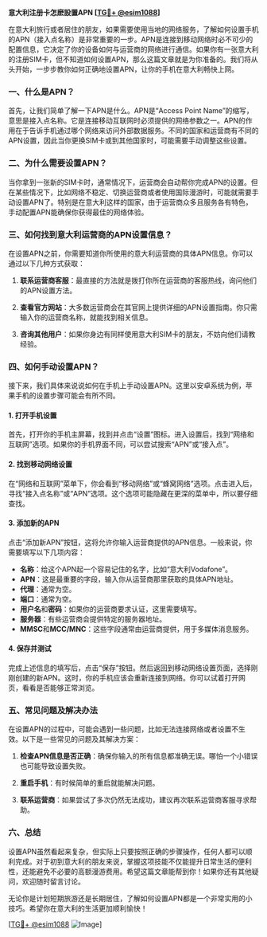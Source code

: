 **意大利注册卡怎麽設置APN [[TG💪+ @esim1088](https://t.me/s/esim1088)]**

在意大利旅行或者居住的朋友，如果需要使用当地的网络服务，了解如何设置手机的APN（接入点名称）是非常重要的一步。APN是连接到移动网络时必不可少的配置信息，它决定了你的设备如何与运营商的网络进行通信。如果你有一张意大利的注册SIM卡，但不知道如何设置APN，那么这篇文章就是为你准备的。我们将从头开始，一步步教你如何正确地设置APN，让你的手机在意大利畅快上网。

### 一、什么是APN？

首先，让我们简单了解一下APN是什么。APN是“Access Point Name”的缩写，意思是接入点名称。它是连接移动互联网时必须提供的网络参数之一。APN的作用在于告诉手机通过哪个网络来访问外部数据服务。不同的国家和运营商有不同的APN设置，因此当你更换SIM卡或到其他国家时，可能需要手动调整这些设置。

### 二、为什么需要设置APN？

当你拿到一张新的SIM卡时，通常情况下，运营商会自动帮你完成APN的设置。但在某些情况下，比如网络不稳定、切换运营商或者使用国际漫游时，可能就需要手动设置APN了。特别是在意大利这样的国家，由于运营商众多且服务各有特色，手动配置APN能确保你获得最佳的网络体验。

### 三、如何找到意大利运营商的APN设置信息？

在设置APN之前，你需要知道你所使用的意大利运营商的具体APN信息。你可以通过以下几种方式获取：

1. **联系运营商客服**：最直接的方法就是拨打你所在运营商的客服热线，询问他们的APN设置方法。
   
2. **查看官方网站**：大多数运营商会在其官网上提供详细的APN设置指南。你只需输入你的运营商名称，就能找到相关信息。

3. **咨询其他用户**：如果你身边有同样使用意大利SIM卡的朋友，不妨向他们请教经验。

### 四、如何手动设置APN？

接下来，我们具体来说说如何在手机上手动设置APN。这里以安卓系统为例，苹果手机的设置步骤可能会有所不同。

#### 1. 打开手机设置

首先，打开你的手机主屏幕，找到并点击“设置”图标。进入设置后，找到“网络和互联网”选项。如果你的手机界面不同，可以尝试搜索“APN”或“接入点”。

#### 2. 找到移动网络设置

在“网络和互联网”菜单下，你会看到“移动网络”或“蜂窝网络”选项。点击进入后，寻找“接入点名称”或“APN”选项。这个选项可能隐藏在更深的菜单中，所以要仔细查找。

#### 3. 添加新的APN

点击“添加新APN”按钮，这将允许你输入运营商提供的APN信息。一般来说，你需要填写以下几项内容：

- **名称**：给这个APN起一个容易记住的名字，比如“意大利Vodafone”。
- **APN**：这是最重要的字段，输入你从运营商那里获取的具体APN地址。
- **代理**：通常为空。
- **端口**：通常为空。
- **用户名**和**密码**：如果你的运营商要求认证，这里需要填写。
- **服务器**：有些运营商会提供特定的服务器地址。
- **MMSC**和**MCC/MNC**：这些字段通常由运营商提供，用于多媒体消息服务。

#### 4. 保存并测试

完成上述信息的填写后，点击“保存”按钮。然后返回到移动网络设置页面，选择刚刚创建的新APN。这时，你的手机应该会重新连接到网络。你可以试着打开网页，看看是否能够正常浏览。

### 五、常见问题及解决办法

在设置APN的过程中，可能会遇到一些问题，比如无法连接网络或者设置不生效。以下是一些常见的问题及其解决方案：

1. **检查APN信息是否正确**：确保你输入的所有信息都准确无误。哪怕一个小错误也可能导致设置失败。

2. **重启手机**：有时候简单的重启就能解决问题。

3. **联系运营商**：如果尝试了多次仍然无法成功，建议再次联系运营商客服寻求帮助。

### 六、总结

设置APN虽然看起来复杂，但实际上只要按照正确的步骤操作，任何人都可以顺利完成。对于初到意大利的朋友来说，掌握这项技能不仅能提升日常生活的便利性，还能避免不必要的高额漫游费用。希望这篇文章能帮到你！如果你还有其他疑问，欢迎随时留言讨论。

无论你是计划短期旅游还是长期居住，了解如何设置APN都是一个非常实用的小技巧。希望你在意大利的生活更加顺利愉快！

[[TG💪+ @esim1088](https://t.me/s/esim1088) ![Image](https://i.postimg.cc/4NQfJmqS/Snipaste-2025-05-13-00-14-12.png)]